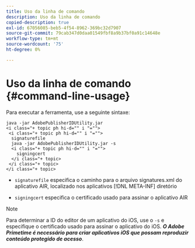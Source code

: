 ```yaml
---
title: Uso da linha de comando
description: Uso da linha de comando
copied-description: true
exl-id: 67056085-beb5-4f54-8962-369bc32d7907
source-git-commit: 79cab347d0daa01549fbf8a9b37bf0a91c14648e
workflow-type: tm+mt
source-wordcount: '75'
ht-degree: 0%

---
```


# Uso da linha de comando {#command-line-usage}

Para executar a ferramenta, use a seguinte sintaxe:

```
java -jar AdobePublisherIDUtility.jar 
<i class="+ topic ph hi-d="" i "="">
 <i class="+ topic ph hi-d="" i "="">
  signaturefile 
  java -jar AdobePublisherIDUtility.jar -s 
  <i class="+ topic ph hi-d="" i "="">
    signingcert
  </i class="+ topic>
 </i class="+ topic>
</i class="+ topic>
```

* `signaturefile` especifica o caminho para o arquivo signatures.xml do aplicativo AIR, localizado nos aplicativos [!DNL META-INF] diretório

* `signingcert` especifica o certificado usado para assinar o aplicativo AIR

>[!NOTE]
>
>Para determinar a ID do editor de um aplicativo do iOS, use o `-s` e especifique o certificado usado para assinar o aplicativo do iOS. ***O Adobe Primetime é necessário para criar aplicativos iOS que possam reproduzir conteúdo protegido de acesso***.
